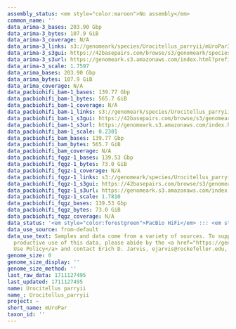 ```yaml
---
assembly_status: <em style="color:maroon">No assembly</em>
common_name: ''
data_arima-3_bases: 203.90 Gbp
data_arima-3_bytes: 107.9 GiB
data_arima-3_coverage: N/A
data_arima-3_links: s3://genomeark/species/Urocitellus_parryii/mUroPar3/genomic_data/arima/<br>
data_arima-3_s3gui: https://42basepairs.com/browse/s3/genomeark/species/Urocitellus_parryii/mUroPar3/genomic_data/arima/
data_arima-3_s3url: https://genomeark.s3.amazonaws.com/index.html?prefix=species/Urocitellus_parryii/mUroPar3/genomic_data/arima/
data_arima-3_scale: 1.7597
data_arima_bases: 203.90 Gbp
data_arima_bytes: 107.9 GiB
data_arima_coverage: N/A
data_pacbiohifi_bam-1_bases: 139.77 Gbp
data_pacbiohifi_bam-1_bytes: 565.7 GiB
data_pacbiohifi_bam-1_coverage: N/A
data_pacbiohifi_bam-1_links: s3://genomeark/species/Urocitellus_parryii/mUroPar1/genomic_data/pacbio_hifi/<br>
data_pacbiohifi_bam-1_s3gui: https://42basepairs.com/browse/s3/genomeark/species/Urocitellus_parryii/mUroPar1/genomic_data/pacbio_hifi/
data_pacbiohifi_bam-1_s3url: https://genomeark.s3.amazonaws.com/index.html?prefix=species/Urocitellus_parryii/mUroPar1/genomic_data/pacbio_hifi/
data_pacbiohifi_bam-1_scale: 0.2301
data_pacbiohifi_bam_bases: 139.77 Gbp
data_pacbiohifi_bam_bytes: 565.7 GiB
data_pacbiohifi_bam_coverage: N/A
data_pacbiohifi_fqgz-1_bases: 139.53 Gbp
data_pacbiohifi_fqgz-1_bytes: 73.0 GiB
data_pacbiohifi_fqgz-1_coverage: N/A
data_pacbiohifi_fqgz-1_links: s3://genomeark/species/Urocitellus_parryii/mUroPar1/genomic_data/pacbio_hifi/<br>
data_pacbiohifi_fqgz-1_s3gui: https://42basepairs.com/browse/s3/genomeark/species/Urocitellus_parryii/mUroPar1/genomic_data/pacbio_hifi/
data_pacbiohifi_fqgz-1_s3url: https://genomeark.s3.amazonaws.com/index.html?prefix=species/Urocitellus_parryii/mUroPar1/genomic_data/pacbio_hifi/
data_pacbiohifi_fqgz-1_scale: 1.7810
data_pacbiohifi_fqgz_bases: 139.53 Gbp
data_pacbiohifi_fqgz_bytes: 73.0 GiB
data_pacbiohifi_fqgz_coverage: N/A
data_status: '<em style="color:forestgreen">PacBio HiFi</em> ::: <em style="color:forestgreen">Arima</em>'
data_use_source: from-default
data_use_text: Samples and data come from a variety of sources. To support fair and
  productive use of this data, please abide by the <a href="https://genome10k.soe.ucsc.edu/data-use-policies/">Data
  Use Policy</a> and contact Erich D. Jarvis, ejarvis@rockefeller.edu, with any questions.
genome_size: 0
genome_size_display: ''
genome_size_method: ''
last_raw_data: 1711127495
last_updated: 1711127495
name: Urocitellus parryii
name_: Urocitellus_parryii
project: ~
short_name: mUroPar
taxon_id: ''
---
```

